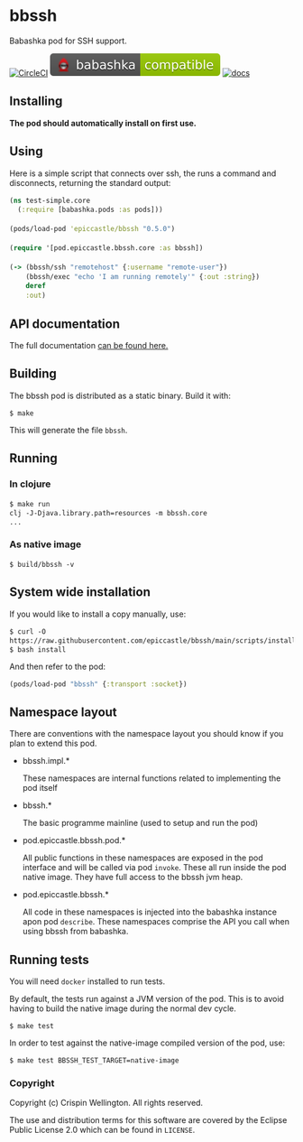 # bbssh
Babashka pod for SSH support.

[![CircleCI](https://circleci.com/gh/epiccastle/bbssh/tree/main.svg?style=shield)](https://circleci.com/gh/epiccastle/bbssh/tree/main)
[![Babashka](https://raw.githubusercontent.com/babashka/babashka/master/logo/badge.svg)](https://github.com/babashka/babashka)
[![docs](https://img.shields.io/badge/website-docs-blue)](https://epiccastle.io/bbssh)

## Installing

**The pod should automatically install on first use.**

## Using

Here is a simple script that connects over ssh, the runs a command and disconnects, returning the standard output:

```clojure
(ns test-simple.core
  (:require [babashka.pods :as pods]))

(pods/load-pod 'epiccastle/bbssh "0.5.0")

(require '[pod.epiccastle.bbssh.core :as bbssh])

(-> (bbssh/ssh "remotehost" {:username "remote-user"})
    (bbssh/exec "echo 'I am running remotely'" {:out :string})
    deref
    :out)
```

## API documentation

The full documentation [can be found here.](https://epiccastle.io/bbssh)

## Building

The bbssh pod is distributed as a static binary. Build it with:

```console
$ make
```

This will generate the file `bbssh`.

## Running

### In clojure

```console
$ make run
clj -J-Djava.library.path=resources -m bbssh.core
...
```

### As native image

```console
$ build/bbssh -v
```

## System wide installation

If you would like to install a copy manually, use:

```console
$ curl -O https://raw.githubusercontent.com/epiccastle/bbssh/main/scripts/install
$ bash install
```

And then refer to the pod:

```clojure
(pods/load-pod "bbssh" {:transport :socket})
```

## Namespace layout

There are conventions with the namespace layout you should know if you plan to extend this pod.

 - bbssh.impl.*

     These namespaces are internal functions related to implementing the pod itself

 - bbssh.*

     The basic programme mainline (used to setup and run the pod)

 - pod.epiccastle.bbssh.pod.*

     All public functions in these namespaces are exposed in the pod interface and will be called via pod `invoke`. These all run inside the pod native image. They have full access to the bbssh jvm heap.

 - pod.epiccastle.bbssh.*

     All code in these namespaces is injected into the babashka instance apon pod `describe`. These namespaces comprise the API you call when using bbssh from babashka.

## Running tests

You will need `docker` installed to run tests.

By default, the tests run against a JVM version of the pod. This is to avoid having to build the native image during the normal dev cycle.

```
$ make test
```

In order to test against the native-image compiled version of the pod, use:

```
$ make test BBSSH_TEST_TARGET=native-image
```

### Copyright

Copyright (c) Crispin Wellington. All rights reserved.

The use and distribution terms for this software are covered by the
Eclipse Public License 2.0 which can be found in `LICENSE`.
